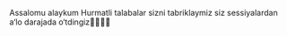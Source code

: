 
Assalomu alaykum 
Hurmatli talabalar 
sizni tabriklaymiz 
siz sessiyalardan a‘lo darajada
o‘tdingiz🥳🥳🥳🥳
